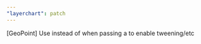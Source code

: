```yaml
---
"layerchart": patch
---
```


[GeoPoint] Use <Group> instead of <group> when passing a <slot> to enable tweening/etc
